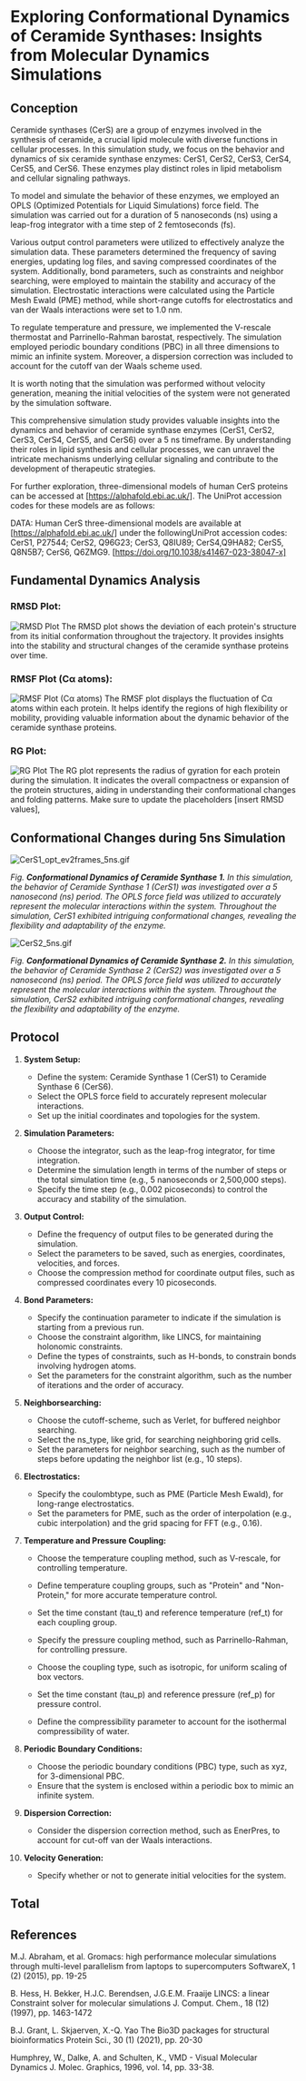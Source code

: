# Exploring Conformational Dynamics of Ceramide Synthases: Insights from Molecular Dynamics Simulations
## Conception
Ceramide synthases (CerS) are a group of enzymes involved in the synthesis of ceramide, a crucial lipid molecule with diverse functions in cellular processes. In this simulation study, we focus on the behavior and dynamics of six ceramide synthase enzymes: CerS1, CerS2, CerS3, CerS4, CerS5, and CerS6. These enzymes play distinct roles in lipid metabolism and cellular signaling pathways.

To model and simulate the behavior of these enzymes, we employed an OPLS (Optimized Potentials for Liquid Simulations) force field. The simulation was carried out for a duration of 5 nanoseconds (ns) using a leap-frog integrator with a time step of 2 femtoseconds (fs).

Various output control parameters were utilized to effectively analyze the simulation data. These parameters determined the frequency of saving energies, updating log files, and saving compressed coordinates of the system. Additionally, bond parameters, such as constraints and neighbor searching, were employed to maintain the stability and accuracy of the simulation. Electrostatic interactions were calculated using the Particle Mesh Ewald (PME) method, while short-range cutoffs for electrostatics and van der Waals interactions were set to 1.0 nm.

To regulate temperature and pressure, we implemented the V-rescale thermostat and Parrinello-Rahman barostat, respectively. The simulation employed periodic boundary conditions (PBC) in all three dimensions to mimic an infinite system. Moreover, a dispersion correction was included to account for the cutoff van der Waals scheme used.

It is worth noting that the simulation was performed without velocity generation, meaning the initial velocities of the system were not generated by the simulation software.

This comprehensive simulation study provides valuable insights into the dynamics and behavior of ceramide synthase enzymes (CerS1, CerS2, CerS3, CerS4, CerS5, and CerS6) over a 5 ns timeframe. By understanding their roles in lipid synthesis and cellular processes, we can unravel the intricate mechanisms underlying cellular signaling and contribute to the development of therapeutic strategies.

For further exploration, three-dimensional models of human CerS proteins can be accessed at [https://alphafold.ebi.ac.uk/]. The UniProt accession codes for these models are as follows:

DATA: Human CerS three-dimensional models are available at [https://alphafold.ebi.ac.uk/] under the followingUniProt accession codes: CerS1, P27544; CerS2, Q96G23; CerS3, Q8IU89; CerS4,Q9HA82; CerS5, Q8N5B7; CerS6, Q6ZMG9. [https://doi.org/10.1038/s41467-023-38047-x]

## Fundamental Dynamics Analysis

### RMSD Plot:
  ![RMSD Plot](https://raw.githubusercontent.com/paulshamrat/230704_CerS/main/rmsd_plot_1.png)
  The RMSD plot shows the deviation of each protein's structure from its initial conformation throughout the trajectory. It provides insights into the stability and structural changes of the ceramide synthase proteins over time.

### RMSF Plot (Cα atoms):
  ![RMSF Plot (Cα atoms)](https://raw.githubusercontent.com/paulshamrat/230704_CerS/main/rmsf_ca.png)
  The RMSF plot displays the fluctuation of Cα atoms within each protein. It helps identify the regions of high flexibility or mobility, providing valuable information about the dynamic behavior of the ceramide synthase proteins.

### RG Plot:
  ![RG Plot](https://raw.githubusercontent.com/paulshamrat/230704_CerS/main/rg.png)
  The RG plot represents the radius of gyration for each protein during the simulation. It indicates the overall compactness or expansion of the protein structures, aiding in understanding their conformational changes and folding patterns.
Make sure to update the placeholders [insert RMSD values], 


## Conformational Changes during 5ns Simulation

![CerS1_opt_ev2frames_5ns.gif](https://github.com/paulshamrat/230704_CerS/raw/8bab7cfd60246bc38c1f1c554f946e5cb530eff3/CerS1_opt_ev2frames_5ns.gif)

*Fig. **Conformational Dynamics of Ceramide Synthase 1.** In this simulation, the behavior of Ceramide Synthase 1 (CerS1) was investigated over a 5 nanosecond (ns) period. The OPLS force field was utilized to accurately represent the molecular interactions within the system. Throughout the simulation, CerS1 exhibited intriguing conformational changes, revealing the flexibility and adaptability of the enzyme.*

![CerS2_5ns.gif](https://github.com/paulshamrat/230704_CerS/raw/8bab7cfd60246bc38c1f1c554f946e5cb530eff3/CerS2_5ns.gif)

*Fig. **Conformational Dynamics of Ceramide Synthase 2.** In this simulation, the behavior of Ceramide Synthase 2 (CerS2) was investigated over a 5 nanosecond (ns) period. The OPLS force field was utilized to accurately represent the molecular interactions within the system. Throughout the simulation, CerS2 exhibited intriguing conformational changes, revealing the flexibility and adaptability of the enzyme.*


## Protocol
1. **System Setup:**
   - Define the system: Ceramide Synthase 1 (CerS1) to Ceramide Synthase 6 (CerS6).
   - Select the OPLS force field to accurately represent molecular interactions.
   - Set up the initial coordinates and topologies for the system.

2. **Simulation Parameters:**
   - Choose the integrator, such as the leap-frog integrator, for time integration.
   - Determine the simulation length in terms of the number of steps or the total simulation time (e.g., 5 nanoseconds or 2,500,000 steps).
   - Specify the time step (e.g., 0.002 picoseconds) to control the accuracy and stability of the simulation.

3. **Output Control:**
   - Define the frequency of output files to be generated during the simulation.
   - Select the parameters to be saved, such as energies, coordinates, velocities, and forces.
   - Choose the compression method for coordinate output files, such as compressed coordinates every 10 picoseconds.

4. **Bond Parameters:**
   - Specify the continuation parameter to indicate if the simulation is starting from a previous run.
   - Choose the constraint algorithm, like LINCS, for maintaining holonomic constraints.
   - Define the types of constraints, such as H-bonds, to constrain bonds involving hydrogen atoms.
   - Set the parameters for the constraint algorithm, such as the number of iterations and the order of accuracy.

5. **Neighborsearching:**
   - Choose the cutoff-scheme, such as Verlet, for buffered neighbor searching.
   - Select the ns_type, like grid, for searching neighboring grid cells.
   - Set the parameters for neighbor searching, such as the number of steps before updating the neighbor list (e.g., 10 steps).

6. **Electrostatics:**
   - Specify the coulombtype, such as PME (Particle Mesh Ewald), for long-range electrostatics.
   - Set the parameters for PME, such as the order of interpolation (e.g., cubic interpolation) and the grid spacing for FFT (e.g., 0.16).

7. **Temperature and Pressure Coupling:**
   - Choose the temperature coupling method, such as V-rescale, for controlling temperature.
   - Define temperature coupling groups, such as "Protein" and "Non-Protein," for more accurate temperature control.
   - Set the time constant (tau_t) and reference temperature (ref_t) for each coupling group.

   - Specify the pressure coupling method, such as Parrinello-Rahman, for controlling pressure.
   - Choose the coupling type, such as isotropic, for uniform scaling of box vectors.
   - Set the time constant (tau_p) and reference pressure (ref_p) for pressure control.
   - Define the compressibility parameter to account for the isothermal compressibility of water.

8. **Periodic Boundary Conditions:**
   - Choose the periodic boundary conditions (PBC) type, such as xyz, for 3-dimensional PBC.
   - Ensure that the system is enclosed within a periodic box to mimic an infinite system.

9. **Dispersion Correction:**
   - Consider the dispersion correction method, such as EnerPres, to account for cut-off van der Waals interactions.

10. **Velocity Generation:**
    - Specify whether or not to generate initial velocities for the system.

## Total



## References

M.J. Abraham, et al.
Gromacs: high performance molecular simulations through multi-level parallelism from laptops to supercomputers
SoftwareX, 1 (2) (2015), pp. 19-25

B. Hess, H. Bekker, H.J.C. Berendsen, J.G.E.M. Fraaije
LINCS: a linear Constraint solver for molecular simulations
J. Comput. Chem., 18 (12) (1997), pp. 1463-1472


B.J. Grant, L. Skjaerven, X.-Q. Yao
The Bio3D packages for structural bioinformatics
Protein Sci., 30 (1) (2021), pp. 20-30

Humphrey, W., Dalke, A. and Schulten, K., 
VMD - Visual Molecular Dynamics
J. Molec. Graphics, 1996, vol. 14, pp. 33-38.